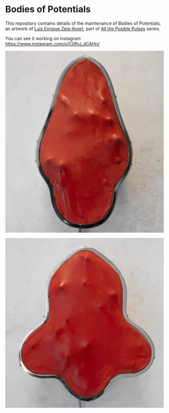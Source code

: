 # Bodies of Potentials
This repository contains details of the maintenance of Bodies of Potentials, an artwork of [Luis Enrique Zela-Koort](https://luisenriquezk.com/), part of [All the Posible Pulses](https://luisenriquezk.com/all_the_possible_pulses/) series.

You can see it working on instagram https://www.instagram.com/p/C0fhJ_dCAHn/

![](https://github.com/hugoescalpelo/Bodies-of-Potentials/blob/main/Images/Artwork/Piece%201.png?raw=true)

![](https://github.com/hugoescalpelo/Bodies-of-Potentials/blob/main/Images/Artwork/Piece%202.png?raw=true)

